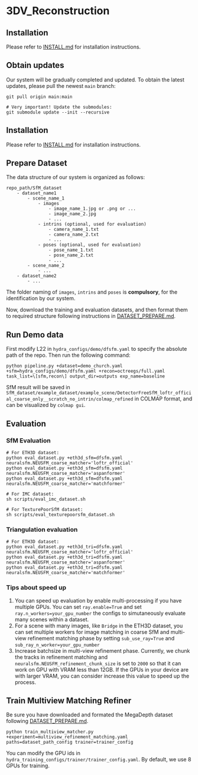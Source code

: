 # 3DV_Reconstruction

## Installation

Please refer to [INSTALL.md](INSTALL.md) for installation instructions.


## Obtain updates
Our system will be gradually completed and updated. To obtain the latest updates, please pull the newest `main` branch:
```shell
git pull origin main:main

# Very important! Update the submodules:
git submodule update --init --recursive
```

## Installation

Please refer to [INSTALL.md](INSTALL.md) for installation instructions.

## Prepare Dataset
The data structure of our system is organized as follows:
```
repo_path/SfM_dataset
    - dataset_name1
        - scene_name_1
            - images
                - image_name_1.jpg or .png or ...
                - image_name_2.jpg
                - ...
            - intrins (optional, used for evaluation)
                - camera_name_1.txt
                - camera_name_2.txt
                - ...
            - poses (optional, used for evaluation)
                - pose_name_1.txt
                - pose_name_2.txt
                - ...
        - scene_name_2
            - ...
    - dataset_name2
        - ...
```
The folder naming of `images`, `intrins` and `poses` is **compulsory**, for the identification by our system.

Now, download the training and evaluation datasets, and then format them to required structure following instructions in [DATASET_PREPARE.md](DATASET_PREPARE.md).

## Run Demo data
First modify L22 in `hydra_configs/demo/dfsfm.yaml` to specify the absolute path of the repo.
Then run the following command:
```
python pipeline.py +dataset=demo_church.yaml +sfm=hydra_configs/demo/dfsfm.yaml +recon=octreegs/full.yaml task_list=\[sfm,recon\] output_dir=outputs exp_name=baseline
```
SfM result will be saved in `SfM_dataset/example_dataset/example_scene/DetectorFreeSfM_loftr_official_coarse_only__scratch_no_intrin/colmap_refined` in COLMAP format, and can be visualized by `colmap gui`.

## Evaluation
### SfM Evaluation
```
# For ETH3D dataset:
python eval_dataset.py +eth3d_sfm=dfsfm.yaml neuralsfm.NEUSFM_coarse_matcher='loftr_official'
python eval_dataset.py +eth3d_sfm=dfsfm.yaml neuralsfm.NEUSFM_coarse_matcher='aspanformer'
python eval_dataset.py +eth3d_sfm=dfsfm.yaml neuralsfm.NEUSFM_coarse_matcher='matchformer'

# For IMC dataset:
sh scripts/eval_imc_dataset.sh

# For TexturePoorSfM dataset:
sh scripts/eval_texturepoorsfm_dataset.sh
```
### Triangulation evaluation

```
# For ETH3D dataset:
python eval_dataset.py +eth3d_tri=dfsfm.yaml neuralsfm.NEUSFM_coarse_matcher='loftr_official'
python eval_dataset.py +eth3d_tri=dfsfm.yaml neuralsfm.NEUSFM_coarse_matcher='aspanformer'
python eval_dataset.py +eth3d_tri=dfsfm.yaml neuralsfm.NEUSFM_coarse_matcher='matchformer'
```

### Tips about speed up
1. You can speed up evaluation by enable multi-processing if you have multiple GPUs.
You can set `ray.enable=True` and set `ray.n_workers=your_gpu_number` the configs to simutaneously evaluate many scenes within a dataset.
2. For a scene with many images, like `Bridge` in the ETH3D dataset, you can set multiple workers for image matching in coarse SfM and multi-view refinement matching phase by setting `sub_use_ray=True` and `sub_ray_n_worker=your_gpu_number`
3. Increase batchsize in multi-view refinement phase. Currently, we chunk the tracks in refinement matching and `neuralsfm.NEUSFM_refinement_chunk_size` is set to `2000` so that it can work on GPU with VRAM less than 12GB. If the GPUs in your device are with larger VRAM, you can consider increase this value to speed up the process.

## Train Multiview Matching Refiner
Be sure you have downloaded and formated the MegaDepth dataset following [DATASET_PREPARE.md](DATASET_PREPARE.md).
```
python train_multiview_matcher.py +experiment=multiview_refinement_matching.yaml paths=dataset_path_config trainer=trainer_config
```
You can modify the GPU ids in `hydra_training_configs/trainer/trainer_config.yaml`. By default, we use 8 GPUs for training.